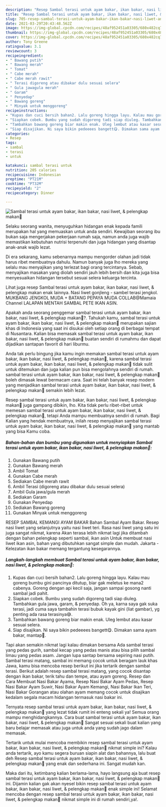 ```yaml
---
description: "Resep Sambal terasi untuk ayam bakar, ikan bakar, nasi liwet, &amp;amp; pelengkap makan🤤 Sederhana Untuk Jualan"
title: "Resep Sambal terasi untuk ayam bakar, ikan bakar, nasi liwet, &amp;amp; pelengkap makan🤤 Sederhana Untuk Jualan"
slug: 705-resep-sambal-terasi-untuk-ayam-bakar-ikan-bakar-nasi-liwet-and-amp-pelengkap-makan-sederhana-untuk-jualan
date: 2021-03-29T20:43:48.562Z
image: https://img-global.cpcdn.com/recipes/48af952451a03305/680x482cq70/sambal-terasi-untuk-ayam-bakar-ikan-bakar-nasi-liwet-pelengkap-makan🤤-foto-resep-utama.jpg
thumbnail: https://img-global.cpcdn.com/recipes/48af952451a03305/680x482cq70/sambal-terasi-untuk-ayam-bakar-ikan-bakar-nasi-liwet-pelengkap-makan🤤-foto-resep-utama.jpg
cover: https://img-global.cpcdn.com/recipes/48af952451a03305/680x482cq70/sambal-terasi-untuk-ayam-bakar-ikan-bakar-nasi-liwet-pelengkap-makan🤤-foto-resep-utama.jpg
author: Tony Greene
ratingvalue: 3.1
reviewcount: 3
recipeingredient:
- " Bawang putih"
- " Bawang merah"
- " Tomat"
- " Cabe merah"
- " Cabe merah rawit"
- " Terasi digoreng atau dibakar dulu sesuai selera"
- " Gula jawagula merah"
- " Garam"
- " Penyedap"
- " Bawang goreng"
- " Minyak untuk menggoreng"
recipeinstructions:
- "Kupas dan cuci bersih bahan2. Lalu goreng hingga layu. Kalau mau goreng bumbu gini pancinya ditutup, biar gak meletus ke mana2 cabenya. Goreng dengan api kecil saja, jangan sampai gosong nanti sambal jadi pahit."
- "Siapkan cobek. Bumbu yang sudah digoreng tadi siap diuleg. Tambahkan gula jawa, garam, &amp; penyedap. Oh ya, karna saya gak suka terasi, jadi cuma saya tambahin terasi bubuk kayak gini (liat gambar), yg penting ada rasa terasinya😅."
- "Tambahkan bawang goreng biar makin enak. Uleg lembut atau kasar sesuai selera."
- "Siap disajikan. Ni saya bikin pedeeees bangett😋. Dimakan sama ayam bakar, mantap🤤."
categories:
- Resep
tags:
- sambal
- terasi
- untuk

katakunci: sambal terasi untuk 
nutrition: 205 calories
recipecuisine: Indonesian
preptime: "PT21M"
cooktime: "PT32M"
recipeyield: "2"
recipecategory: Dinner

---
```



![Sambal terasi untuk ayam bakar, ikan bakar, nasi liwet, &amp; pelengkap makan🤤](https://img-global.cpcdn.com/recipes/48af952451a03305/680x482cq70/sambal-terasi-untuk-ayam-bakar-ikan-bakar-nasi-liwet-pelengkap-makan🤤-foto-resep-utama.jpg)

Selaku seorang wanita, menyuguhkan hidangan enak kepada famili merupakan hal yang memuaskan untuk anda sendiri. Kewajiban seorang ibu bukan saja mengerjakan pekerjaan rumah saja, namun anda juga wajib memastikan kebutuhan nutrisi terpenuhi dan juga hidangan yang disantap anak-anak wajib lezat.

Di era  sekarang, kamu sebenarnya mampu mengorder olahan jadi tidak harus ribet membuatnya dahulu. Namun banyak juga lho mereka yang selalu mau menyajikan yang terlezat bagi orang tercintanya. Sebab, menyajikan masakan yang diolah sendiri jauh lebih bersih dan kita juga bisa menyesuaikan hidangan tersebut sesuai selera keluarga tercinta. 

Lihat juga resep Sambal terasi untuk ayam bakar, ikan bakar, nasi liwet, &amp; pelengkap makan enak lainnya. Nasi liwet gonjleng - sambel terasi jengkol. MUKBANG JENGKOL MUDA + BATANG PEPAYA MUDA COLLAB@Mamaia Channel LALAPAN MENTAH SAMBAL PETE IKAN ASIN.

Apakah anda seorang penggemar sambal terasi untuk ayam bakar, ikan bakar, nasi liwet, &amp; pelengkap makan🤤?. Tahukah kamu, sambal terasi untuk ayam bakar, ikan bakar, nasi liwet, &amp; pelengkap makan🤤 merupakan sajian khas di Indonesia yang saat ini disukai oleh setiap orang di berbagai tempat di Nusantara. Kalian bisa memasak sambal terasi untuk ayam bakar, ikan bakar, nasi liwet, &amp; pelengkap makan🤤 buatan sendiri di rumahmu dan dapat dijadikan santapan favorit di hari liburmu.

Anda tak perlu bingung jika kamu ingin memakan sambal terasi untuk ayam bakar, ikan bakar, nasi liwet, &amp; pelengkap makan🤤, karena sambal terasi untuk ayam bakar, ikan bakar, nasi liwet, &amp; pelengkap makan🤤 tidak sulit untuk ditemukan dan juga kalian pun bisa mengolahnya sendiri di rumah. sambal terasi untuk ayam bakar, ikan bakar, nasi liwet, &amp; pelengkap makan🤤 boleh dimasak lewat bermacam cara. Saat ini telah banyak resep modern yang menjadikan sambal terasi untuk ayam bakar, ikan bakar, nasi liwet, &amp; pelengkap makan🤤 semakin lebih lezat.

Resep sambal terasi untuk ayam bakar, ikan bakar, nasi liwet, &amp; pelengkap makan🤤 juga gampang dibikin, lho. Kita tidak perlu ribet-ribet untuk memesan sambal terasi untuk ayam bakar, ikan bakar, nasi liwet, &amp; pelengkap makan🤤, tetapi Anda mampu membuatnya sendiri di rumah. Bagi Kalian yang hendak membuatnya, inilah resep menyajikan sambal terasi untuk ayam bakar, ikan bakar, nasi liwet, &amp; pelengkap makan🤤 yang mantab yang bisa Kamu coba.

<!--inarticleads1-->

##### Bahan-bahan dan bumbu yang digunakan untuk menyiapkan Sambal terasi untuk ayam bakar, ikan bakar, nasi liwet, &amp; pelengkap makan🤤:

1. Gunakan  Bawang putih
1. Gunakan  Bawang merah
1. Ambil  Tomat
1. Gunakan  Cabe merah
1. Sediakan  Cabe merah rawit
1. Ambil  Terasi (digoreng atau dibakar dulu sesuai selera)
1. Ambil  Gula jawa/gula merah
1. Sediakan  Garam
1. Gunakan  Penyedap
1. Sediakan  Bawang goreng
1. Gunakan  Minyak untuk menggoreng


RESEP SAMBAL KEMANGI AYAM BAKAR Bahan Sambal Ayam Bakar. Resep nasi liwet yang selanjutnya yaitu nasi liwet teri. Rasa nasi liwet yang satu ini juga sangat nikmat, karena Akan terasa lebih nikmat lagi jika ditambah dengan bahan pelengkap seperti sambal, ikan asin Untuk membuat nasi liwet ikan asin, bahan yang dibutuhkan sangat simple dan mudah. Jakarta - Kelezatan ikan bakar memang tergantung kesegarannya. 

<!--inarticleads2-->

##### Langkah-langkah membuat Sambal terasi untuk ayam bakar, ikan bakar, nasi liwet, &amp; pelengkap makan🤤:

1. Kupas dan cuci bersih bahan2. Lalu goreng hingga layu. Kalau mau goreng bumbu gini pancinya ditutup, biar gak meletus ke mana2 cabenya. Goreng dengan api kecil saja, jangan sampai gosong nanti sambal jadi pahit.
1. Siapkan cobek. Bumbu yang sudah digoreng tadi siap diuleg. Tambahkan gula jawa, garam, &amp; penyedap. Oh ya, karna saya gak suka terasi, jadi cuma saya tambahin terasi bubuk kayak gini (liat gambar), yg penting ada rasa terasinya😅.
1. Tambahkan bawang goreng biar makin enak. Uleg lembut atau kasar sesuai selera.
1. Siap disajikan. Ni saya bikin pedeeees bangett😋. Dimakan sama ayam bakar, mantap🤤.


Tapi akan semakin nikmat lagi kalau dimakan bersama Ada sambal terasi yang pedas gurih, sambal kecap yang pedas manis atau bisa pilih sambal limau yang pedas asam. Jangan lupa santap bersama sepiring nasi putih. Sambal terasi matang, sambal ini memang cocok untuk beragam lauk khas Jawa, kamu bisa mencoba resep berikut ini jika tertarik dengan sambal terasi. Berikut adalah resep sambal terasi matang, yang cocok disantap dengan ikan bakar, terik tahu dan tempe, atau ayam goreng. Resep dan Cara Membuat Nasi Bakar Ayama, Resep Nasi Bakar Ayam Pedas, Resep Nasi Bakar Ayam Suwir, Nasi Bakar Ayam Kemangi, Nasi Bakar Ikan Teri, Nasi Bakar Gorangan atau olahan ayam memang cocok untuk disajikan kedalam segala macam hidangan termasuk nasi bakar ini. 

Ternyata resep sambal terasi untuk ayam bakar, ikan bakar, nasi liwet, &amp; pelengkap makan🤤 yang lezat tidak rumit ini enteng sekali ya! Semua orang mampu menghidangkannya. Cara buat sambal terasi untuk ayam bakar, ikan bakar, nasi liwet, &amp; pelengkap makan🤤 Sangat sesuai sekali buat kalian yang baru belajar memasak atau juga untuk anda yang sudah jago dalam memasak.

Tertarik untuk mulai mencoba membikin resep sambal terasi untuk ayam bakar, ikan bakar, nasi liwet, &amp; pelengkap makan🤤 nikmat simple ini? Kalau anda tertarik, ayo kamu segera buruan siapin alat dan bahannya, lalu buat deh Resep sambal terasi untuk ayam bakar, ikan bakar, nasi liwet, &amp; pelengkap makan🤤 yang enak dan sederhana ini. Sangat mudah kan. 

Maka dari itu, ketimbang kalian berlama-lama, hayo langsung aja buat resep sambal terasi untuk ayam bakar, ikan bakar, nasi liwet, &amp; pelengkap makan🤤 ini. Dijamin kalian gak akan nyesel bikin resep sambal terasi untuk ayam bakar, ikan bakar, nasi liwet, &amp; pelengkap makan🤤 enak simple ini! Selamat mencoba dengan resep sambal terasi untuk ayam bakar, ikan bakar, nasi liwet, &amp; pelengkap makan🤤 nikmat simple ini di rumah sendiri,ya!.

